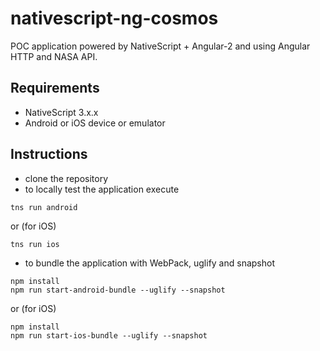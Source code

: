 # nativescript-ng-cosmos
POC application powered by NativeScript + Angular-2 and using Angular HTTP and NASA API.

## Requirements
- NativeScript 3.x.x
- Android or iOS device or emulator


## Instructions
- clone the repository
- to locally test the application execute
```
tns run android
```
or (for iOS)
```
tns run ios
```
- to bundle the application with WebPack, uglify and snapshot
```
npm install
npm run start-android-bundle --uglify --snapshot
```
or (for iOS)
```
npm install
npm run start-ios-bundle --uglify --snapshot
```